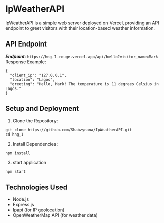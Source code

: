 # IpWeatherAPI

IpWeatherAPI is a simple web server deployed on Vercel, providing an API endpoint to greet visitors with their location-based weather information.

## API Endpoint

***Endpoint***: `https://hng-1-rouge.vercel.app/api/hello?visitor_name=Mark`
Response Example:
```
{
  "client_ip": "127.0.0.1",
  "location": "Lagos",
  "greeting": "Hello, Mark! The temperature is 11 degrees Celsius in Lagos."
}

```

## Setup and Deployment
1. Clone the Repository:

```
git clone https://github.com/Shabzynana/IpWeatherAPI.git
cd hng_1

```
2. Install Dependencies:


```
npm install
```
3. start application

```
npm start
```

## Technologies Used
- Node.js
- Express.js
- Ipapi (for IP geolocation)
- OpenWeatherMap API (for weather data)